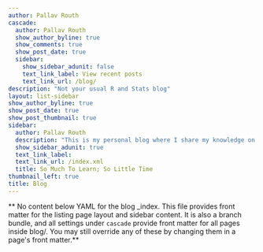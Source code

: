 ```yaml
---
author: Pallav Routh
cascade:
  author: Pallav Routh
  show_author_byline: true
  show_comments: true
  show_post_date: true
  sidebar:
    show_sidebar_adunit: false
    text_link_label: View recent posts
    text_link_url: /blog/
description: "Not your usual R and Stats blog"
layout: list-sidebar
show_author_byline: true
show_post_date: true
show_post_thumbnail: true
sidebar:
  author: Pallav Routh
  description: "This is my personal blog where I share my knowledge on concepts in statistics and econometrics that intrigue me. It consists of tutorials that uses R to explain these concepts in a clear intuitive manner. Other than tutorials, I also like to write about my experiences as a Ph.D. student."
  show_sidebar_adunit: true
  text_link_label: 
  text_link_url: /index.xml
  title: So Much To Learn; So Little Time
thumbnail_left: true
title: Blog
---
```


** No content below YAML for the blog _index. This file provides front matter for the listing page layout and sidebar content. It is also a branch bundle, and all settings under `cascade` provide front matter for all pages inside blog/. You may still override any of these by changing them in a page's front matter.**
